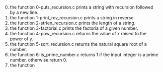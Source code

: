 0. the function 0-puts_recursion.c prints a string with recursion followed by a new line.
1. the function 1-print_rev_recursion.c prints a string in reverse.
2. the function 2-strlen_recursion.c prints the length of a string.
3. the function 3-factorial.c prints the factoria of a given number.
4. the function 4-pow_recursion.c returns the value of x raised to the power of y.
5. the function 5-sqrt_recursion.c returns the natural square root of a number.
6. the function 6-is_prime_number.c returns 1 if the input integer is a prime number, otherwise return 0.
7. the function 